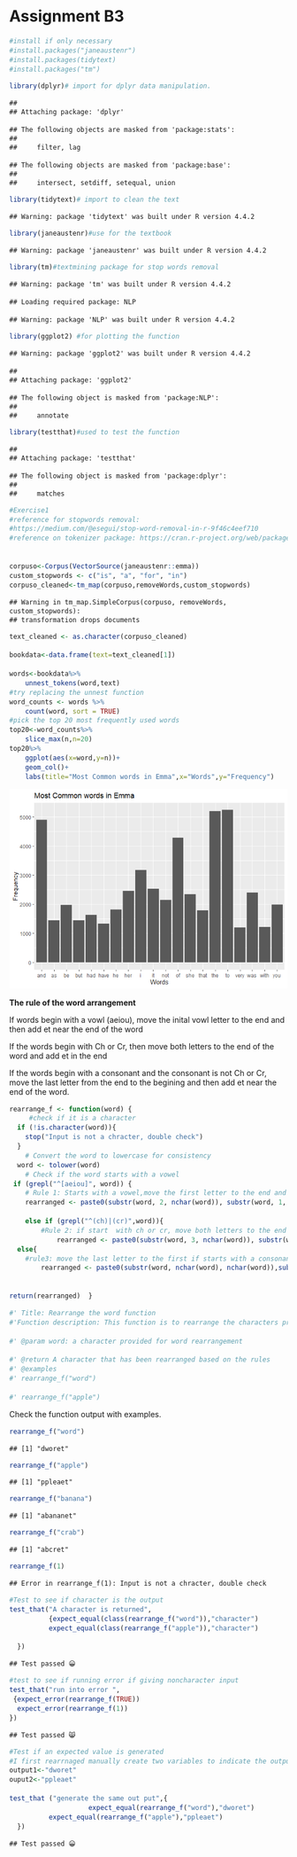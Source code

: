 Assignment B3
================

``` r
#install if only necessary 
#install.packages("janeaustenr")
#install.packages(tidytext)
#install.packages("tm")
```

``` r
library(dplyr)# import for dplyr data manipulation. 
```

    ## 
    ## Attaching package: 'dplyr'

    ## The following objects are masked from 'package:stats':
    ## 
    ##     filter, lag

    ## The following objects are masked from 'package:base':
    ## 
    ##     intersect, setdiff, setequal, union

``` r
library(tidytext)# import to clean the text 
```

    ## Warning: package 'tidytext' was built under R version 4.4.2

``` r
library(janeaustenr)#use for the textbook
```

    ## Warning: package 'janeaustenr' was built under R version 4.4.2

``` r
library(tm)#textmining package for stop words removal 
```

    ## Warning: package 'tm' was built under R version 4.4.2

    ## Loading required package: NLP

    ## Warning: package 'NLP' was built under R version 4.4.2

``` r
library(ggplot2) #for plotting the function
```

    ## Warning: package 'ggplot2' was built under R version 4.4.2

    ## 
    ## Attaching package: 'ggplot2'

    ## The following object is masked from 'package:NLP':
    ## 
    ##     annotate

``` r
library(testthat)#used to test the function 
```

    ## 
    ## Attaching package: 'testthat'

    ## The following object is masked from 'package:dplyr':
    ## 
    ##     matches

``` r
#Exercise1 
#reference for stopwords removal: 
#https://medium.com/@esegui/stop-word-removal-in-r-9f46c4eef710
#reference on tokenizer package: https://cran.r-project.org/web/packages/tidytext/vignettes/tidytext.html


corpuso<-Corpus(VectorSource(janeaustenr::emma))
custom_stopwords <- c("is", "a", "for", "in")
corpuso_cleaned<-tm_map(corpuso,removeWords,custom_stopwords)
```

    ## Warning in tm_map.SimpleCorpus(corpuso, removeWords, custom_stopwords):
    ## transformation drops documents

``` r
text_cleaned <- as.character(corpuso_cleaned)

bookdata<-data.frame(text=text_cleaned[1])

words<-bookdata%>%
    unnest_tokens(word,text)
#try replacing the unnest function 
word_counts <- words %>%
    count(word, sort = TRUE)
#pick the top 20 most frequently used words  
top20<-word_counts%>%
    slice_max(n,n=20)
top20%>%
    ggplot(aes(x=word,y=n))+
    geom_col()+
    labs(title="Most Common words in Emma",x="Words",y="Frequency")
```

![](Assignment-B4-R-mark-down-file_files/figure-gfm/unnamed-chunk-3-1.png)<!-- -->

**The rule of the word arrangement**

If words begin with a vowl (aeiou), move the inital vowl letter to the
end and then add et near the end of the word

If the words begin with Ch or Cr, then move both letters to the end of
the word and add et in the end

If the words begin with a consonant and the consonant is not Ch or Cr,
move the last letter from the end to the begining and then add et near
the end of the word.

``` r
rearrange_f <- function(word) {
     #check if it is a character 
  if (!is.character(word)){
    stop("Input is not a chracter, double check")
  }
    # Convert the word to lowercase for consistency
  word <- tolower(word)
    # Check if the word starts with a vowel
 if (grepl("^[aeiou]", word)) {
    # Rule 1: Starts with a vowel,move the first letter to the end and add et in the end  
    rearranged <- paste0(substr(word, 2, nchar(word)), substr(word, 1, 1), "et")}
        
    else if (grepl("^(ch)|(cr)",word)){
        #Rule 2: if start  with ch or cr, move both letters to the end of the word and add et in the end 
            rearranged <- paste0(substr(word, 3, nchar(word)), substr(word, 1, 2), "et")}
  else{ 
    #rule3: move the last letter to the first if starts with a consonant not "ch or "cr"
        rearranged <- paste0(substr(word, nchar(word), nchar(word)),substr(word, 1, nchar(word)-1), "et")}
    
  
return(rearranged)  }
```

``` r
#' Title: Rearrange the word function
#'Function description: This function is to rearrange the characters provided in the word. Rule1:  If words begin with a vowl (aeiou), move the inital vowl letter to the end and then add et near the end of the word.Rule2:If the words begin with Ch or Cr, then move both letters to the end of the word and add et in the end. Rule3:  If the words begin with a consonant and the consonant is not Ch or Cr, move the last letter from the end to the begining and then add et near the end of the word.Lastly, the function will return an error message if the non-character is provided 

#' @param word: a character provided for word rearrangement 

#' @return A character that has been rearranged based on the rules  
#' @examples
#' rearrange_f("word")

#' rearrange_f("apple")
```

Check the function output with examples.

``` r
rearrange_f("word")
```

    ## [1] "dworet"

``` r
rearrange_f("apple")
```

    ## [1] "ppleaet"

``` r
rearrange_f("banana")
```

    ## [1] "abananet"

``` r
rearrange_f("crab")
```

    ## [1] "abcret"

``` r
rearrange_f(1)
```

    ## Error in rearrange_f(1): Input is not a chracter, double check

``` r
#Test to see if character is the output 
test_that("A character is returned", 
          {expect_equal(class(rearrange_f("word")),"character")
          expect_equal(class(rearrange_f("apple")),"character")
          
  })
```

    ## Test passed 😀

``` r
#test to see if running error if giving noncharacter input  
test_that("run into error ",
 {expect_error(rearrange_f(TRUE))
  expect_error(rearrange_f(1))
})
```

    ## Test passed 😸

``` r
#Test if an expected value is generated 
#I first rearrnaged manually create two variables to indicate the output 
output1<-"dworet"
ouput2<-"ppleaet"

test_that ("generate the same out put",{
                    expect_equal(rearrange_f("word"),"dworet")
          expect_equal(rearrange_f("apple"),"ppleaet")
  })
```

    ## Test passed 😀
